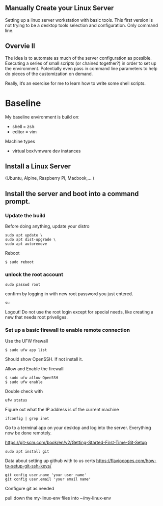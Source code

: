 ## Manually Create your Linux Server
Setting up a linux server workstation with basic tools.
This first version is not trying to be a desktop tools selection and configuration. Only command line.

## Overvie II

The idea is to automate as much of the server configuration as possible. Executing a series of small scripts (or chained together?) in order to set up the environment. Potentially even pass in command line parameters to help do pieces of the customization on demand.

Really, it’s an exercise for me to learn how to write some shell scripts.

# Baseline 

My baseline environment is build on:
* shell = zsh
* editor = vim

Machine types
* virtual box/vmware dev instances

## Install a Linux Server
(Ubuntu, Alpine, Raspberry Pi, Macbook,... )

## Install the server and boot into a command prompt. 

### Update the build
Before doing anything, update your distro

```shell
sudo apt update \
sudo apt dist-upgrade \
sudo apt autoremove
```

Reboot
```shell
$ sudo reboot
``` 

### unlock the root account
```shell
sudo passwd root
```

confirm by logging in with new root password you just entered.
```shell
su
```
Logout! Do not use the root login except for special needs, like creating a new that needs root priveliges. 


### Set up a basic firewall to enable remote connection

Use the UFW firewall
```shell
$ sudo ufw app list
```
Should show OpenSSH. If not install it.

Allow and Enable the firewall
```shell
$ sudo ufw allow OpenSSH
$ sudo ufw enable
```

Double check with

```shell
ufw status
```

Figure out what the IP address is of the current machine
```shell
ifconfig | grep inet
```
 
Go to a terminal app on your desktop and log into the server. Everything now be done remotely.








https://git-scm.com/book/en/v2/Getting-Started-First-Time-Git-Setup

```shell
sudo apt install git
```

Data about setting up github with to us certs
https://flaviocopes.com/how-to-setup-git-ssh-keys/


```shell
git config user.name 'your user name'
git config user.email 'your email name'
```

Configure git as needed

pull down the my-linux-env files into ~/my-linux-env

```shell

```

